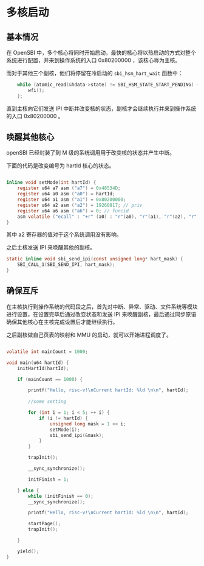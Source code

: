 # 多核启动

## 基本情况

在 OpenSBI 中，多个核心将同时开始启动，最快的核心将以热启动的方式对整个系统进行配置，并来到操作系统的入口 0x80200000 ，该核心称为主核。

而对于其他三个副核，他们将停留在冷启动的 `sbi_hsm_hart_wait` 函数中：

```c
	while (atomic_read(&hdata->state) != SBI_HSM_STATE_START_PENDING) {
		wfi();
	};
```

直到主核向它们发送 IPI 中断并改变核的状态，副核才会继续执行并来到操作系统的入口 0x80200000 。

## 唤醒其他核心

openSBI 已经封装了到 M 级的系统调用用于改变核的状态并产生中断。

下面的代码是改变编号为 hartId 核心的状态。

```c

inline void setMode(int hartId) {
	register u64 a7 asm ("a7") = 0x48534D;
	register u64 a0 asm ("a0") = hartId;
	register u64 a1 asm ("a1") = 0x80200000;
	register u64 a2 asm ("a2") = 19260817; // priv
	register u64 a6 asm ("a6") = 0; // funcid
	asm volatile ("ecall" : "+r" (a0) : "r"(a0), "r"(a1), "r"(a2), "r"(a6), "r" (a7) : "memory");
}

```

其中 a2 寄存器的值对于这个系统调用没有影响。

之后主核发送 IPI 来唤醒其他的副核。

```c
static inline void sbi_send_ipi(const unsigned long* hart_mask) {
    SBI_CALL_1(SBI_SEND_IPI, hart_mask);
}
```

## 确保互斥

在主核执行到操作系统的代码段之后，首先对中断、异常、驱动、文件系统等模块进行设置，在设置完毕后通过改变状态和发送 IPI 来唤醒副核，最后通过同步原语确保其他核心在主核完成设置后才能继续执行。

之后副核做自己页表的映射和 MMU 的启动，就可以开始进程调度了。

```c

volatile int mainCount = 1000;

void main(u64 hartId) {
    initHartId(hartId);

    if (mainCount == 1000) {

        printf("Hello, risc-v!\nCurrent hartId: %ld \n\n", hartId);
        
        //some setting

        for (int i = 1; i < 5; ++ i) {
            if (i != hartId) {
                unsigned long mask = 1 << i;
                setMode(i);
                sbi_send_ipi(&mask);
            }
        }

        trapInit();

        __sync_synchronize();     

        initFinish = 1;

    } else {
        while (initFinish == 0);
        __sync_synchronize();

        printf("Hello, risc-v!\nCurrent hartId: %ld \n\n", hartId);

        startPage();
        trapInit();

    }

    yield();
}
```